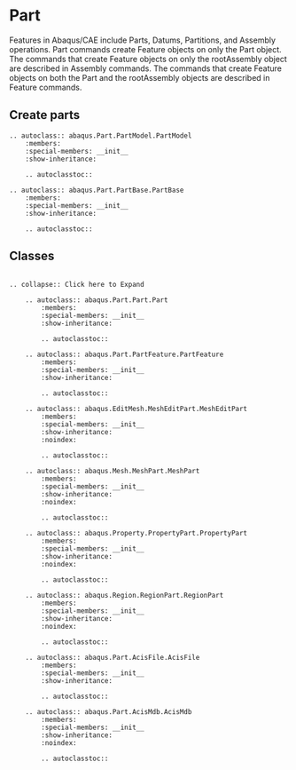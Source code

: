 # Part

Features in Abaqus/CAE include Parts, Datums, Partitions, and Assembly operations. Part commands create Feature objects on only the Part object. The commands that create Feature objects on only the rootAssembly object are described in Assembly commands. The commands that create Feature objects on both the Part and the rootAssembly objects are described in Feature commands.

## Create parts

```{eval-rst}
.. autoclass:: abaqus.Part.PartModel.PartModel
    :members:
    :special-members: __init__
    :show-inheritance:

    .. autoclasstoc::
```

```{eval-rst}
.. autoclass:: abaqus.Part.PartBase.PartBase
    :members:
    :special-members: __init__
    :show-inheritance:

    .. autoclasstoc::
```

## Classes

```{eval-rst}

.. collapse:: Click here to Expand

    .. autoclass:: abaqus.Part.Part.Part
        :members:
        :special-members: __init__
        :show-inheritance:

        .. autoclasstoc::

    .. autoclass:: abaqus.Part.PartFeature.PartFeature
        :members:
        :special-members: __init__
        :show-inheritance:

        .. autoclasstoc::

    .. autoclass:: abaqus.EditMesh.MeshEditPart.MeshEditPart
        :members:
        :special-members: __init__
        :show-inheritance:
        :noindex:

        .. autoclasstoc::

    .. autoclass:: abaqus.Mesh.MeshPart.MeshPart
        :members:
        :special-members: __init__
        :show-inheritance:
        :noindex:

        .. autoclasstoc::

    .. autoclass:: abaqus.Property.PropertyPart.PropertyPart
        :members:
        :special-members: __init__
        :show-inheritance:
        :noindex:

        .. autoclasstoc::

    .. autoclass:: abaqus.Region.RegionPart.RegionPart
        :members:
        :special-members: __init__
        :show-inheritance:
        :noindex:

        .. autoclasstoc::

    .. autoclass:: abaqus.Part.AcisFile.AcisFile
        :members:
        :special-members: __init__
        :show-inheritance:

        .. autoclasstoc::

    .. autoclass:: abaqus.Part.AcisMdb.AcisMdb
        :members:
        :special-members: __init__
        :show-inheritance:
        :noindex:

        .. autoclasstoc::
```
